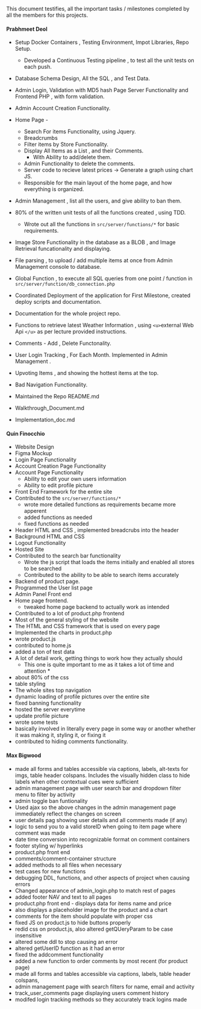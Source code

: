 This document testifies, all the important tasks / milestones completed by all the members for this projects.

#### Prabhmeet Deol

- Setup Docker Containers , Testing Environment, Impot Libraries, Repo Setup.

  - Developed a Continuous Testing pipeline , to test all the unit tests on each push.
- Database Schema Design, All the SQL , and Test Data.
- Admin Login, Validation with MD5 hash Page Server Functionality and Frontend PHP , with form validation.
- Admin Account Creation Functionality.
- Home Page -

  - Search For items Functionality, using Jquery.
  - Breadcrumbs
  - Filter items by Store Functionality.
  - Display All Items as a List , and their Comments.
    - With Ability to add/delete them.
  - Admin Functionality to delete the comments.
  - Server code to recieve latest prices -> Generate a graph using chart JS.
  - Responsible for the main layout of the home page, and how everything is organized.
- Admin Management , list all the users, and give ability to ban them.
- 80% of the written unit tests of all the functions created , using TDD.

  - Wrote out all the functions in ``src/server/functions/*`` for basic requirements.
- Image Store Functionality in the database as a BLOB , and Image Retrieval funcationality and displaying.
- File parsing , to upload / add multiple items at once from Admin Management console to database.
- Global Function , to execute all SQL queries from one point / function in ``src/server/function/db_connection.php``
- Coordinated Deployment of the application for First Milestone, created deploy scripts and documentation.
- Documentation for the whole project repo.
- Functions to retrieve latest Weather Information , using `<u>`external Web Api `</u>` as per lecture provided instructions.
- Comments - Add , Delete Functonality.
- User Login Tracking , For Each Month. Implemented in Admin Management .
- Upvoting Items , and showing the hottest items at the top.
- Bad Navigation Functionality.
- Maintained the Repo README.md
- Walkthrough_Document.md
- Implementation_doc.md

#### Quin Finocchio

- Website Design
- Figma Mockup
- Login Page Functionality
- Account Creation Page Functionality
- Account Page Functionality
  - Ability to edit your own users information
  - Ability to edit profile picture
- Front End Framework for the entire site
- Contributed to the ``src/server/functions/*``
  - wrote more detailed functions as requirements became more apperent
  - added functions as needed
  - fixed functions as needed
- Header HTML and CSS , implemented breadcrubs into the header
- Background HTML and CSS
- Logout Functionality
- Hosted Site
- Contributed to the search bar functionality
  - Wrote the js script that loads the items initially and enabled all stores to be searched
  - Contributed to the ability to be able to search items accurately
- Backend of product page.
- Programmed the User list page
- Admin Panel Front end
- Home page frontend.
  - tweaked home page backend to actually work as intended
- Contributed to a lot of product.php frontend
- Most of the general styling of the website
- The HTML and CSS framework that is used on every page
- Implemented the charts in product.php
- wrote product.js
- contributed to home.js
- added a ton of test data
- A lot of detail work, getting things to work how they actually should
  * This one is quite important to me as it takes a lot of time and attention *
- about 80% of the css
- table styling
- The whole sites top navigation
- dynamic loading of profile pictures over the entire site
- fixed banning functionality
- hosted the server everytime
- update profile picture
- wrote some tests
- basically involved in literally every page in some way or another whether it was making it, styling it, or fixing it
- contributed to hiding comments functionality.

#### Max Bigwood

- made all forms and tables accessible via captions, labels, alt-texts for imgs, table header colspans. Includes the visually hidden class to hide labels when other contextual cues were sufficient 
- admin management page with user search bar and dropdown filter menu to filter by activity
- admin toggle ban funtionality
- Used ajax so the above changes in the  admin management page immediately reflect the changes on screen 
- user details pag showing user details and all comments made (if any) 
- logic to send you to a valid storeID when going to item page where comment was made 
- date time conversion into recognizable format on comment containers 
- footer styling w/ hyperlinks 
- product.php front end
- comments/comment-container structure
- added methods to all files when necessary 
- test cases for new functions 
- debugging DDL, functions, and other aspects of project when causing errors 
- Changed appearance of admin_login.php to match rest of pages
- added footer NAV and text to all pages
- product.php front end - displays data for items name and price
- also displays a placeholder image for the product and a chart
- comments for the item should populate with proper css
- fixed JS on product.js to hide buttons properly
- redid css on product.js, also altered getQUeryParam to be case insensitive
- altered some ddl to stop causing an error
- altered getUserID function as it had an error
- fixed the addcomment functionality
- added a new function to order comments by most recent (for product page)
- made all forms and tables accessible via captions, labels, table header colspans,
- admin management page with search filters for name, email and activity
- track_user_comments page displaying users comment history
- modifed login tracking methods so they accurately track logins made

